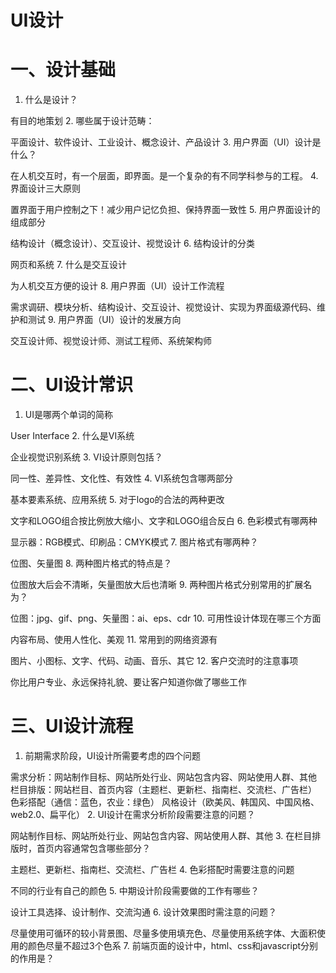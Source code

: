 # UI设计
# 一、设计基础
1. 什么是设计？

  有目的地策划
2. 哪些属于设计范畴：

  平面设计、软件设计、工业设计、概念设计、产品设计
3. 用户界面（UI）设计是什么？

  在人机交互时，有一个层面，即界面。是一个复杂的有不同学科参与的工程。
4. 界面设计三大原则

  置界面于用户控制之下！减少用户记忆负担、保持界面一致性
5. 用户界面设计的组成部分

  结构设计（概念设计）、交互设计、视觉设计
6. 结构设计的分类

  网页和系统
7. 什么是交互设计

  为人机交互方便的设计
8. 用户界面（UI）设计工作流程

  需求调研、模块分析、结构设计、交互设计、视觉设计、实现为界面级源代码、维护和测试
9. 用户界面（UI）设计的发展方向

  交互设计师、视觉设计师、测试工程师、系统架构师
# 二、UI设计常识

1. UI是哪两个单词的简称

  User Interface
2. 什么是VI系统

  企业视觉识别系统
3. VI设计原则包括？

  同一性、差异性、文化性、有效性
4. VI系统包含哪两部分

  基本要素系统、应用系统
5. 对于logo的合法的两种更改

  文字和LOGO组合按比例放大缩小、文字和LOGO组合反白
6. 色彩模式有哪两种

  显示器：RGB模式、印刷品：CMYK模式
7. 图片格式有哪两种？

  位图、矢量图
8. 两种图片格式的特点是？

  位图放大后会不清晰，矢量图放大后也清晰
9. 两种图片格式分别常用的扩展名为？

  位图：jpg、gif、png、矢量图：ai、eps、cdr
10.	可用性设计体现在哪三个方面

  内容布局、使用人性化、美观
11.	常用到的网络资源有

  图片、小图标、文字、代码、动画、音乐、其它
12.	客户交流时的注意事项

  你比用户专业、永远保持礼貌、要让客户知道你做了哪些工作
# 三、UI设计流程
1. 前期需求阶段，UI设计所需要考虑的四个问题

  需求分析：网站制作目标、网站所处行业、网站包含内容、网站使用人群、其他
  栏目排版：网站栏目、首页内容（主题栏、更新栏、指南栏、交流栏、广告栏）
  色彩搭配（通信：蓝色，农业：绿色）
  风格设计（欧美风、韩国风、中国风格、web2.0、扁平化）
2. UI设计在需求分析阶段需要注意的问题？

  网站制作目标、网站所处行业、网站包含内容、网站使用人群、其他
3. 在栏目排版时，首页内容通常包含哪些部分？

  主题栏、更新栏、指南栏、交流栏、广告栏
4. 色彩搭配时需要注意的问题

  不同的行业有自己的颜色
5. 中期设计阶段需要做的工作有哪些？

  设计工具选择、设计制作、交流沟通
6. 设计效果图时需注意的问题？

  尽量使用可循环的较小背景图、尽量多使用填充色、尽量使用系统字体、大面积使用的颜色尽量不超过3个色系
7. 前端页面的设计中，html、css和javascript分别的作用是？





